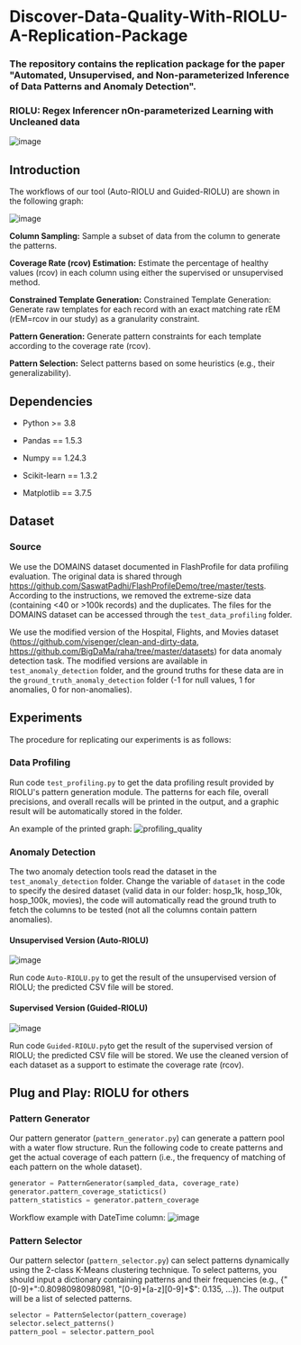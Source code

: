 # Discover-Data-Quality-With-RIOLU-A-Replication-Package

### The repository contains the replication package for the paper "Automated, Unsupervised, and Non-parameterized Inference of Data Patterns and Anomaly Detection".
### RIOLU: Regex Inferencer nOn-parameterized Learning with Uncleaned data
![image](https://github.com/GoodNightIsabelle/Discover-Data-Quality-With-RIOLU-A-Replication-Package/tree/main/images/316591300-f91de69f-25a8-4ace-8e0b-eb225434272d.png?raw=true)


## Introduction
The workflows of our tool (Auto-RIOLU and Guided-RIOLU) are shown in the following graph:

![image](https://github.com/GoodNightIsabelle/Discover-Data-Quality-With-RIOLU-A-Replication-Package/assets/64899589/e7d854d7-b559-435a-9d81-8a1ac8f4d730)

**Column Sampling:** Sample a subset of data from the column to generate the patterns. 

**Coverage Rate (rcov) Estimation:** Estimate the percentage of healthy values (rcov) in each column using either the supervised or unsupervised method.

**Constrained Template Generation:** Constrained Template Generation: Generate raw templates for each record with an exact matching rate rEM (rEM=rcov in our study) as a granularity constraint.

**Pattern Generation:** Generate pattern constraints for each template according to the coverage rate (rcov).

**Pattern Selection:** Select patterns based on some heuristics (e.g., their generalizability). 

## Dependencies

- Python >= 3.8

- Pandas == 1.5.3

- Numpy == 1.24.3

- Scikit-learn == 1.3.2

- Matplotlib == 3.7.5

## Dataset

### Source
We use the DOMAINS dataset documented in FlashProfile for data profiling evaluation. The original data is shared through https://github.com/SaswatPadhi/FlashProfileDemo/tree/master/tests. According to the instructions, we removed the extreme-size data (containing <40 or >100k records) and the duplicates. The files for the DOMAINS dataset can be accessed through the ```test_data_profiling``` folder. 

We use the modified version of the Hospital, Flights, and Movies dataset (https://github.com/visenger/clean-and-dirty-data, https://github.com/BigDaMa/raha/tree/master/datasets) for data anomaly detection task. The modified versions are available in ```test_anomaly_detection``` folder, and the ground truths for these data are in the ```ground_truth_anomaly_detection``` folder (-1 for null values, 1 for anomalies, 0 for non-anomalies). 

## Experiments
The procedure for replicating our experiments is as follows:

### Data Profiling
Run code ```test_profiling.py``` to get the data profiling result provided by RIOLU's pattern generation module. The patterns for each file, overall precisions, and overall recalls will be printed in the output, and a graphic result will be automatically stored in the folder. 

An example of the printed graph: 
![profiling_quality](https://github.com/GoodNightIsabelle/Discover-Data-Quality-With-RIOLU-A-Replication-Package/assets/64899589/06dd9b38-da43-42a2-b261-980411513e2e)

### Anomaly Detection
The two anomaly detection tools read the dataset in the ```test_anomaly_detection``` folder. Change the variable of ```dataset``` in the code to specify the desired dataset (valid data in our folder: hosp_1k, hosp_10k, hosp_100k, movies), the code will automatically read the ground truth to fetch the columns to be tested (not all the columns contain pattern anomalies). 

#### Unsupervised Version (Auto-RIOLU)
![image](https://github.com/GoodNightIsabelle/Discover-Data-Quality-With-RIOLU-A-Replication-Package/assets/64899589/328c417a-e2f6-4fd0-8667-daa9beccd670)

Run code ```Auto-RIOLU.py``` to get the result of the unsupervised version of RIOLU; the predicted CSV file will be stored. 

#### Supervised Version (Guided-RIOLU)
![image](https://github.com/GoodNightIsabelle/Discover-Data-Quality-With-RIOLU-A-Replication-Package/assets/64899589/a0da6dca-33aa-4865-bac5-ad3ac1059210)

Run code ```Guided-RIOLU.py```to get the result of the supervised version of RIOLU; the predicted CSV file will be stored. We use the cleaned version of each dataset as a support to estimate the coverage rate (rcov). 

## Plug and Play: RIOLU for others
### Pattern Generator
Our pattern generator (```pattern_generator.py```) can generate a pattern pool with a water flow structure. Run the following code to create patterns and get the actual coverage of each pattern (i.e., the frequency of matching of each pattern on the whole dataset). 

```python
generator = PatternGenerator(sampled_data, coverage_rate)
generator.pattern_coverage_statictics()
pattern_statistics = generator.pattern_coverage
```

Workflow example with DateTime column:
![image](https://github.com/GoodNightIsabelle/Discover-Data-Quality-With-RIOLU-A-Replication-Package/assets/64899589/64d29a40-222a-4ef3-b837-27efe0952ba6)

### Pattern Selector
Our pattern selector (```pattern_selector.py```) can select patterns dynamically using the 2-class K-Means clustering technique. To select patterns, you should input a dictionary containing patterns and their frequencies (e.g., {"[0-9]+":0.80980980980981, "[0-9]+[a-z][0-9]+$": 0.135, ...}). The output will be a list of selected patterns. 

```python
selector = PatternSelector(pattern_coverage)
selector.select_patterns()
pattern_pool = selector.pattern_pool
```
